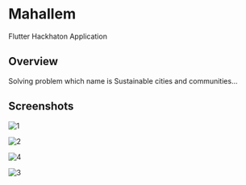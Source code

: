 
# Mahallem

Flutter Hackhaton Application

## Overview 

Solving problem which name is Sustainable cities and communities...

## Screenshots

![1](https://user-images.githubusercontent.com/32849662/107153265-9f566580-697d-11eb-9b94-c3b331161ae3.png)

![2](https://user-images.githubusercontent.com/32849662/107153267-a0879280-697d-11eb-9c10-cf98df48bfe8.png)

![4](https://user-images.githubusercontent.com/32849662/107153268-a0879280-697d-11eb-99fb-607ff3a0bc61.png)

![3](https://user-images.githubusercontent.com/32849662/107153270-a1b8bf80-697d-11eb-8288-1a1b12e4f561.png)




